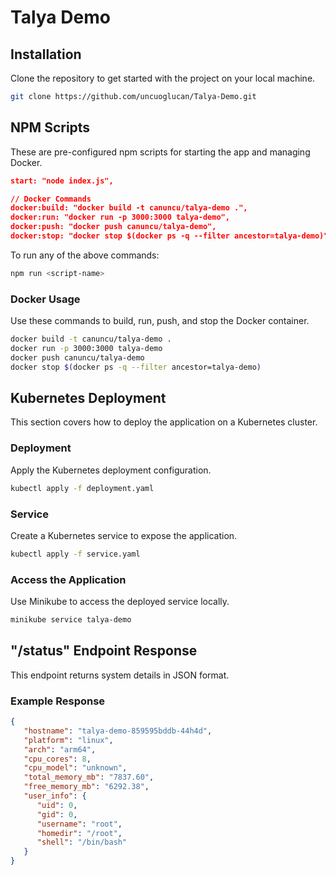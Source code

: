 # Talya Demo


##  Installation
Clone the repository to get started with the project on your local machine.

```bash
git clone https://github.com/uncuoglucan/Talya-Demo.git
```

##  NPM Scripts
These are pre-configured npm scripts for starting the app and managing Docker.

```json
start: "node index.js",

// Docker Commands
docker:build: "docker build -t canuncu/talya-demo .",
docker:run: "docker run -p 3000:3000 talya-demo",
docker:push: "docker push canuncu/talya-demo",
docker:stop: "docker stop $(docker ps -q --filter ancestor=talya-demo)"
```

To run any of the above commands:

```bash
npm run <script-name>
```

### Docker Usage
Use these commands to build, run, push, and stop the Docker container.

```bash
docker build -t canuncu/talya-demo .
docker run -p 3000:3000 talya-demo
docker push canuncu/talya-demo
docker stop $(docker ps -q --filter ancestor=talya-demo)
```

## Kubernetes Deployment
This section covers how to deploy the application on a Kubernetes cluster.

### Deployment
Apply the Kubernetes deployment configuration.

```bash
kubectl apply -f deployment.yaml
```

### Service
Create a Kubernetes service to expose the application.

```bash
kubectl apply -f service.yaml
```

### Access the Application
Use Minikube to access the deployed service locally.

```bash
minikube service talya-demo
```
 
## "/status" Endpoint Response

This endpoint returns system details in JSON format.

### Example Response

```json
{
   "hostname": "talya-demo-859595bddb-44h4d",
   "platform": "linux",
   "arch": "arm64",
   "cpu_cores": 8,
   "cpu_model": "unknown",
   "total_memory_mb": "7837.60",
   "free_memory_mb": "6292.38",
   "user_info": {
      "uid": 0,
      "gid": 0,
      "username": "root",
      "homedir": "/root",
      "shell": "/bin/bash"
   }
}
```
